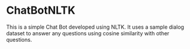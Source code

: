 # ChatBotNLTK

This is a simple Chat Bot developed using NLTK. It uses a sample dialog dataset to answer any questions using cosine similarity with other questions. 
